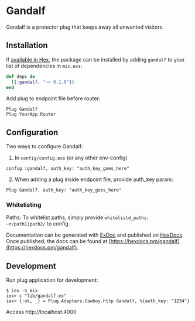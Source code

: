 # Gandalf

Gandalf is a protector plug that keeps away all unwanted visitors.

## Installation

If [available in Hex](https://hex.pm/docs/publish), the package can be installed
by adding `gandalf` to your list of dependencies in `mix.exs`:

```elixir
def deps do
  [{:gandalf, "~> 0.1.0"}]
end
```

Add plug to endpoint file before router:
```
Plug Gandalf
Plug YourApp.Router
```

## Configuration

Two ways to configure Gandalf:
1. In `config/config.exs` (or any other env-config)
```
config :gandalf, auth_key: "auth_key_goes_here"
```

2. When adding a plug inside endpoint file, provide auth_key param:
```
Plug Gandalf, auth_key: "auth_key_goes_here"
```


### Whitelisting
Paths:
To whitelist paths, simply provide `whitelistd_paths: ~r/path1|path2/` to config.

Documentation can be generated with [ExDoc](https://github.com/elixir-lang/ex_doc)
and published on [HexDocs](https://hexdocs.pm). Once published, the docs can
be found at [https://hexdocs.pm/gandalf](https://hexdocs.pm/gandalf).


## Development

Run plug application for development:
```
$ iex -S mix
iex> c "lib/gandalf.ex"
iex> {:ok, _} = Plug.Adapters.Cowboy.http Gandalf, %{auth_key: "1234"}
```
Access http://localhost:4000
